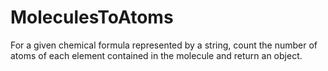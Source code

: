 MoleculesToAtoms
================

For a given chemical formula represented by a string, count the number of atoms of each element contained in the molecule and return an object.
